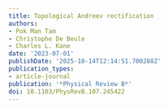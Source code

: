 ```yaml
---
title: Topological Andreev rectification
authors:
- Pok Man Tam
- Christophe De Beule
- Charles L. Kane
date: '2023-07-01'
publishDate: '2025-10-14T12:14:51.700288Z'
publication_types:
- article-journal
publication: '*Physical Review B*'
doi: 10.1103/PhysRevB.107.245422
---
```

